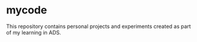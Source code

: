 # mycode
This repository contains personal projects and experiments created as part of my learning in ADS.
